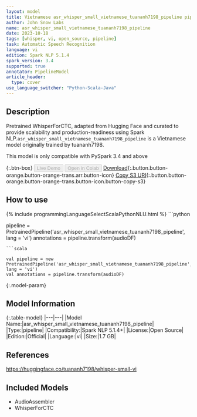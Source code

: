 ```yaml
---
layout: model
title: Vietnamese asr_whisper_small_vietnamese_tuananh7198_pipeline pipeline WhisperForCTC from tuananh7198
author: John Snow Labs
name: asr_whisper_small_vietnamese_tuananh7198_pipeline
date: 2023-10-18
tags: [whisper, vi, open_source, pipeline]
task: Automatic Speech Recognition
language: vi
edition: Spark NLP 5.1.4
spark_version: 3.4
supported: true
annotator: PipelineModel
article_header:
  type: cover
use_language_switcher: "Python-Scala-Java"
---
```


## Description

Pretrained WhisperForCTC, adapted from Hugging Face and curated to provide scalability and production-readiness using Spark NLP.`asr_whisper_small_vietnamese_tuananh7198_pipeline` is a Vietnamese model originally trained by tuananh7198.

This model is only compatible with PySpark 3.4 and above

{:.btn-box}
<button class="button button-orange" disabled>Live Demo</button>
<button class="button button-orange" disabled>Open in Colab</button>
[Download](https://s3.amazonaws.com/auxdata.johnsnowlabs.com/public/models/asr_whisper_small_vietnamese_tuananh7198_pipeline_vi_5.1.4_3.4_1697623445458.zip){:.button.button-orange.button-orange-trans.arr.button-icon}
[Copy S3 URI](s3://auxdata.johnsnowlabs.com/public/models/asr_whisper_small_vietnamese_tuananh7198_pipeline_vi_5.1.4_3.4_1697623445458.zip){:.button.button-orange.button-orange-trans.button-icon.button-copy-s3}

## How to use



<div class="tabs-box" markdown="1">
{% include programmingLanguageSelectScalaPythonNLU.html %}
```python

pipeline = PretrainedPipeline('asr_whisper_small_vietnamese_tuananh7198_pipeline', lang = 'vi')
annotations =  pipeline.transform(audioDF)

```
```scala

val pipeline = new PretrainedPipeline('asr_whisper_small_vietnamese_tuananh7198_pipeline', lang = 'vi')
val annotations = pipeline.transform(audioDF)

```
</div>

{:.model-param}
## Model Information

{:.table-model}
|---|---|
|Model Name:|asr_whisper_small_vietnamese_tuananh7198_pipeline|
|Type:|pipeline|
|Compatibility:|Spark NLP 5.1.4+|
|License:|Open Source|
|Edition:|Official|
|Language:|vi|
|Size:|1.7 GB|

## References

https://huggingface.co/tuananh7198/whisper-small-vi

## Included Models

- AudioAssembler
- WhisperForCTC